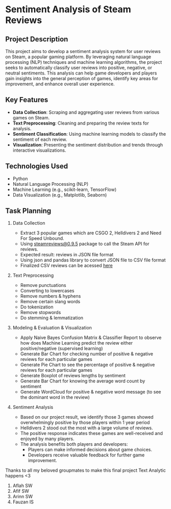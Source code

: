 # Sentiment Analysis of Steam Reviews

## Project Description

This project aims to develop a sentiment analysis system for user reviews on Steam, a popular gaming platform. By leveraging natural language processing (NLP) techniques and machine learning algorithms, the project seeks to automatically classify user reviews into positive, negative, or neutral sentiments. This analysis can help game developers and players gain insights into the general perception of games, identify key areas for improvement, and enhance overall user experience.

## Key Features

- **Data Collection**: Scraping and aggregating user reviews from various games on Steam.
- **Text Preprocessing**: Cleaning and preparing the review texts for analysis.
- **Sentiment Classification**: Using machine learning models to classify the sentiment of each review.
- **Visualization**: Presenting the sentiment distribution and trends through interactive visualizations.

## Technologies Used

- Python
- Natural Language Processing (NLP)
- Machine Learning (e.g., scikit-learn, TensorFlow)
- Data Visualization (e.g., Matplotlib, Seaborn)

## Task Planning

1. Data Collection
    - Extract 3 popular games which are CSGO 2, Helldivers 2 and Need For Speed Unbound.
    - Using [steamreviews@0.9.5](https://pypi.org/project/steamreviews/) package to call the Steam API for reviews.
    - Expected result: reviews in JSON file format
    - Using json and pandas library to convert JSON file to CSV file format
    - Finalized CSV reviews can be acessed [here](https://drive.google.com/drive/folders/1cyj5JmU34nXtflVEVaXNJtIfuJXq6U02?usp=sharing)

2. Text Preprocessing
    - Remove punctuations
    - Converting to lowercases
    - Remove numbers & hyphens
    - Remove certain slang words
    - Do tokenization
    - Remove stopwords
    - Do stemming & lemmatization
  
3. Modeling & Evaluation & Visualization
    - Apply Naive Bayes Confusion Matrix & Classifier Report to observe how does Machine Learning predict the review either positive/negative (supervised learning)
    - Generate Bar Chart for checking number of positive & negative reviews for each particular games
    - Generate Pie Chart to see the percentage of positive & negative reviews for each particular games
    - Generate Boxplot of reviews lengths by sentiment
    - Generate Bar Chart for knowing the average word count by sentiment
    - Generate WordCloud for positive & negative word message (to see the dominant word in the review)
  
4. Sentiment Analysis
    - Based on our project result, we identify those 3 games showed overwhelmingly positive by those players within 1 year period
    - Helldivers 2 stood out the most with a large volume of reviews.
    - The positive response indicates these games are well-received and enjoyed by many players.
    - The analysis benefits both players and developers:
        - Players can make informed decisions about game choices.
        - Developers receive valuable feedback for further game improvement.


Thanks to all my beloved groupmates to make this final project Text Analytic happens <3
1. Aflah SW
2. Afif SW
3. Arinn SW
4. Fauzan IS

